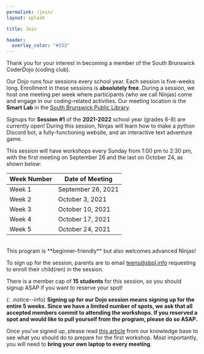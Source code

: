 ```yaml
---
permalink: /join/
layout: splash

title: Join

header:
  overlay_color: "#333"
---
```


Thank you for your interest in becoming a member of the South Brunswick CoderDojo (coding club). 

Our Dojo runs four sessions every school year. Each session is five-weeks long. Enrollment in these sessions is **absolutely free**. During a session, we host one meeting per week where participants (who we call Ninjas) come and engage in our coding-related activities. Our meeting location is the **Smart Lab** in the [South Brunswick Public Library](https://sbpl.info). 

Signups for **Session #1** of the **2021-2022** school year (grades 6-8) are currently open! During this session, Ninjas will learn how to make a python Discord bot, a fully-functioning website, and an interactive text adventure game. 

This session will have workshops every Sunday from 1:00 pm to 2:30 pm, with the first meeting on September 26 and the last on October 24, as shown below:

| Week Number | Date of Meeting    |
|-------------|--------------------|
| Week 1      | September 26, 2021 |
| Week 2      | October 3, 2021    |
| Week 3      | October 10, 2021   |
| Week 4      | October 17, 2021   |
| Week 5      | October 24, 2021   |

<br>
This program is **beginner-friendly** but also welcomes advanced Ninjas!

To sign up for the session, parents are to email [teens@sbpl.info](mailto:teens@sbpl.info) requesting to enroll their child(ren) in the session. 

There is a member cap of **15 students** for this session, so you should signup ASAP if you want to reserve your spot!

{: .notice--info}
**Signing up for our Dojo session means signing up for the entire 5 weeks. Since we have a limited number of spots, we ask that all accepted members commit to attending the workshops. If you reserved a spot and would like to pull yourself from the program, please do so ASAP.**

Once you've signed up, please read [this article](https://sbdojo.gitbook.io/ninjas/attending-a-dojo) from our knowledge base to see what you should do to prepare for the first workshop. Most importantly, you will need to **bring your own laptop to every meeting**.
